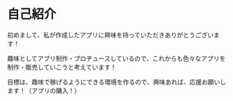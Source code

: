 # 自己紹介
初めまして、私が作成したアプリに興味を持っていただきありがとうございます！ 

趣味としてアプリ制作・プロヂュースしているので、これからも色々なアプリを制作・販売していこうと考えています！

目標は、趣味で稼げるようにできる環境を作るので、興味あれば、応援お願いします！（アプリの購入！）
